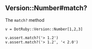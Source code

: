 ## Version::Number#match?

The `match?` method

    v = DotRuby::Version::Number[1,2,3]

    v.assert.match?('> 1.2')
    v.assert.match?('> 1.2', '< 2.0')

